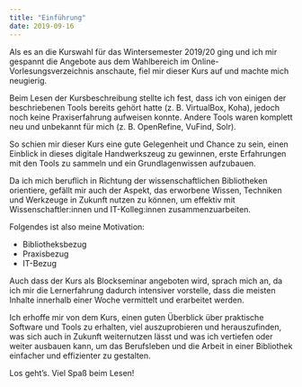 ```yaml
---
title: "Einführung"
date: 2019-09-16
---
```


Als es an die Kurswahl für das Wintersemester 2019/20 ging und ich mir gespannt die Angebote aus dem Wahlbereich im Online-Vorlesungsverzeichnis anschaute, fiel mir dieser Kurs auf und machte mich neugierig.

Beim Lesen der Kursbeschreibung stellte ich fest, dass ich von einigen der beschriebenen Tools bereits gehört hatte (z. B. VirtualBox, Koha), jedoch noch keine Praxiserfahrung aufweisen konnte. Andere Tools waren komplett neu und unbekannt für mich (z. B. OpenRefine, VuFind, Solr).

So schien mir dieser Kurs eine gute Gelegenheit und Chance zu sein, einen Einblick in dieses digitale Handwerkszeug zu gewinnen, erste Erfahrungen mit den Tools zu sammeln und ein Grundlagenwissen aufzubauen.

Da ich mich beruflich in Richtung der wissenschaftlichen Bibliotheken orientiere, gefällt mir auch der Aspekt, das erworbene Wissen, Techniken und Werkzeuge in Zukunft nutzen zu können, um effektiv mit Wissenschaftler:innen und IT-Kolleg:innen zusammenzuarbeiten.

Folgendes ist also meine Motivation:
-	Bibliotheksbezug
-	Praxisbezug
-	IT-Bezug

Auch dass der Kurs als Blockseminar angeboten wird, sprach mich an, da ich mir die Lernerfahrung dadurch intensiver vorstelle, dass die meisten Inhalte innerhalb einer Woche vermittelt und erarbeitet werden.

Ich erhoffe mir von dem Kurs, einen guten Überblick über praktische Software und Tools zu erhalten, viel auszuprobieren und herauszufinden, was sich auch in Zukunft weiternutzen lässt und was ich vertiefen oder weiter ausbauen kann, um das Berufsleben und die Arbeit in einer Bibliothek einfacher und effizienter zu gestalten.

Los geht’s. Viel Spaß beim Lesen!
